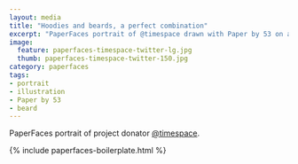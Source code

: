 ```yaml
---
layout: media
title: "Hoodies and beards, a perfect combination"
excerpt: "PaperFaces portrait of @timespace drawn with Paper by 53 on an iPad."
image: 
  feature: paperfaces-timespace-twitter-lg.jpg
  thumb: paperfaces-timespace-twitter-150.jpg
category: paperfaces
tags: 
- portrait
- illustration
- Paper by 53
- beard
---
```


PaperFaces portrait of project donator [@timespace](http://twitter.com/timespace).

{% include paperfaces-boilerplate.html %}